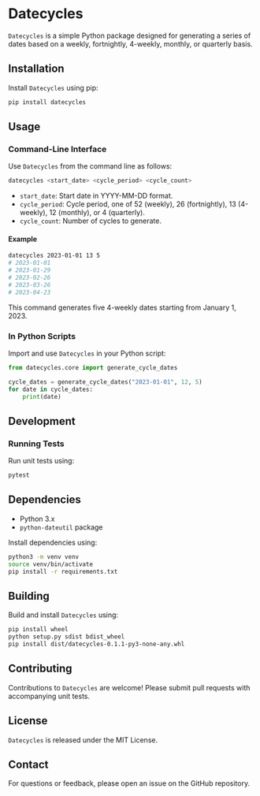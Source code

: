# Datecycles

`Datecycles` is a simple Python package designed for generating a series of dates based on a weekly, fortnightly, 4-weekly, monthly, or quarterly basis.

## Installation

Install `Datecycles` using pip:

```bash
pip install datecycles
```

## Usage

### Command-Line Interface

Use `Datecycles` from the command line as follows:

```bash
datecycles <start_date> <cycle_period> <cycle_count>
```

- `start_date`: Start date in YYYY-MM-DD format.
- `cycle_period`: Cycle period, one of 52 (weekly), 26 (fortnightly), 13 (4-weekly), 12 (monthly), or 4 (quarterly).
- `cycle_count`: Number of cycles to generate.

#### Example

```bash
datecycles 2023-01-01 13 5
# 2023-01-01
# 2023-01-29
# 2023-02-26
# 2023-03-26
# 2023-04-23
```

This command generates five 4-weekly dates starting from January 1, 2023.

### In Python Scripts

Import and use `Datecycles` in your Python script:

```python
from datecycles.core import generate_cycle_dates

cycle_dates = generate_cycle_dates("2023-01-01", 12, 5)
for date in cycle_dates:
    print(date)
```

## Development

### Running Tests

Run unit tests using:

```bash
pytest
```

## Dependencies

- Python 3.x
- `python-dateutil` package

Install dependencies using:

```bash
python3 -m venv venv
source venv/bin/activate
pip install -r requirements.txt
```

## Building

Build and install `Datecycles` using:

```bash
pip install wheel
python setup.py sdist bdist_wheel
pip install dist/datecycles-0.1.1-py3-none-any.whl
```

## Contributing

Contributions to `Datecycles` are welcome! Please submit pull requests with accompanying unit tests.

## License

`Datecycles` is released under the MIT License.

## Contact

For questions or feedback, please open an issue on the GitHub repository.

